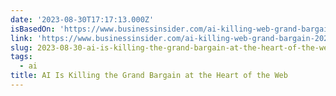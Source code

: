 ```yaml
---
date: '2023-08-30T17:17:13.000Z'
isBasedOn: 'https://www.businessinsider.com/ai-killing-web-grand-bargain-2023-8'
link: 'https://www.businessinsider.com/ai-killing-web-grand-bargain-2023-8'
slug: 2023-08-30-ai-is-killing-the-grand-bargain-at-the-heart-of-the-web
tags:
  - ai
title: AI Is Killing the Grand Bargain at the Heart of the Web
---
```


